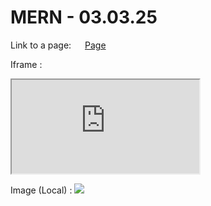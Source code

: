 # MERN - 03.03.25  

Link to a page: &emsp;
<a href="https://www.sambhaar.com/category/Oils%20&%20Condiments">Page</a>


Iframe :  
<iframe src="https://www.w3schools.com" title="W3Schools Free Online Web Tutorials">
</iframe>

Image (Local) : 
<image src = "Screenshot (2).png"></image>

